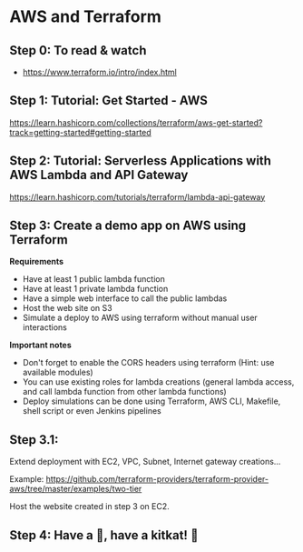 # AWS and Terraform

## Step 0: To read & watch

- https://www.terraform.io/intro/index.html

## Step 1: Tutorial: Get Started - AWS

https://learn.hashicorp.com/collections/terraform/aws-get-started?track=getting-started#getting-started

## Step 2: Tutorial: Serverless Applications with AWS Lambda and API Gateway

https://learn.hashicorp.com/tutorials/terraform/lambda-api-gateway

## Step 3: Create a demo app on AWS using Terraform

**Requirements**

- Have at least 1 public lambda function
- Have at least 1 private lambda function
- Have a simple web interface to call the public lambdas
- Host the web site on S3
- Simulate a deploy to AWS using terraform without manual user interactions

**Important notes**

- Don't forget to enable the CORS headers using terraform (Hint: use available modules)
- You can use existing roles for lambda creations (general lambda access, and call lambda function from other lambda functions)
- Deploy simulations can be done using Terraform, AWS CLI, Makefile, shell script or even Jenkins pipelines

## Step 3.1: 

Extend deployment with EC2, VPC, Subnet, Internet gateway creations...

Example: https://github.com/terraform-providers/terraform-provider-aws/tree/master/examples/two-tier

Host the website created in step 3 on EC2.

## Step 4: Have a :beer:, have a kitkat! :tada:
